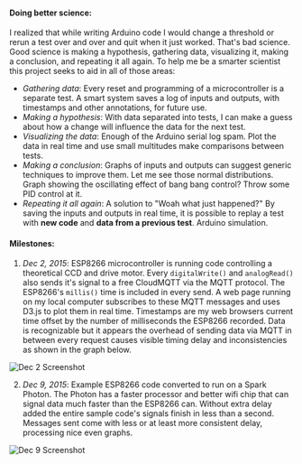 #### Doing better science:

I realized that while writing Arduino code I would change a threshold or rerun a test over and over and quit when it just worked.  That's bad science.  Good science is making a hypothesis, gathering data, visualizing it, making a conclusion, and repeating it all again.  To help me be a smarter scientist this project seeks to aid in all of those areas:

* *Gathering data*: Every reset and programming of a microcontroller is a separate test.  A smart system saves a log of inputs and outputs, with timestamps and other annotations, for future use.
* *Making a hypothesis*: With data separated into tests, I can make a guess about how a change will influence the data for the next test.
* *Visualizing the data*: Enough of the Arduino serial log spam.  Plot the data in real time and use small multitudes make comparisons between tests.
* *Making a conclusion*: Graphs of inputs and outputs can suggest generic techniques to improve them.  Let me see those normal distributions.  Graph showing the oscillating effect of bang bang control?  Throw some PID control at it.
* *Repeating it all again*: A solution to "Woah what just happened?"  By saving the inputs and outputs in real time, it is possible to replay a test with **new code** and **data from a previous test**.  Arduino simulation.

#### Milestones:

1. *Dec 2, 2015*: 
ESP8266 microcontroller is running code controlling a theoretical CCD and drive motor.  Every `digitalWrite()` and `analogRead()` also sends it's signal to a free CloudMQTT via the MQTT protocol.  The ESP8266's `millis()` time is included in every send.  A web page running on my local computer subscribes to these MQTT messages and uses D3.js to plot them in real time.  Timestamps are my web browsers current time offset by the number of milliseconds the ESP8266 recorded.  Data is recognizable but it appears the overhead of sending data via MQTT in between every request causes visible timing delay and inconsistencies as shown in the graph below.

![Dec 2 Screenshot](https://cloud.githubusercontent.com/assets/1444697/11550369/8674e782-993d-11e5-9bdd-bcd408fba0bd.png)

2. *Dec 9, 2015*:
Example ESP8266 code converted to run on a Spark Photon.  The Photon has a faster processor and better wifi chip that can signal data much faster than the ESP8266 can.  Without extra delay added the entire sample code's signals finish in less than a second.  Messages sent come with less or at least more consistent delay, processing nice even graphs.

![Dec 9 Screenshot](https://cloud.githubusercontent.com/assets/1444697/11705752/742c9de4-9ec0-11e5-90d4-b0fdcd54ee8a.png)

